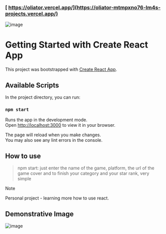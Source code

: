### [ https://oliator.vercel.app/](https://oliator-mtmpxno76-lm4s-projects.vercel.app/)

![image](https://github.com/LucasLima0202/oliator/assets/99288439/a6dc44eb-7e43-4c88-9246-d0d6f111d66c)



# Getting Started with Create React App

This project was bootstrapped with [Create React App](https://github.com/facebook/create-react-app).

## Available Scripts

In the project directory, you can run:

### `npm start`

Runs the app in the development mode.\
Open [http://localhost:3000](http://localhost:3000) to view it in your browser.

The page will reload when you make changes.\
You may also see any lint errors in the console.

## How to use

> npm start: just enter the name of the game, platform, the url of the game cover and to finish your category and your star rank, very simple

> [!NOTE]
> Personal project - learning more how to use react.


## Demonstrative Image  




![image](https://github.com/LucasLima0202/oliator/assets/99288439/b92ecd75-e44d-4a17-a16d-65358055d40b)

